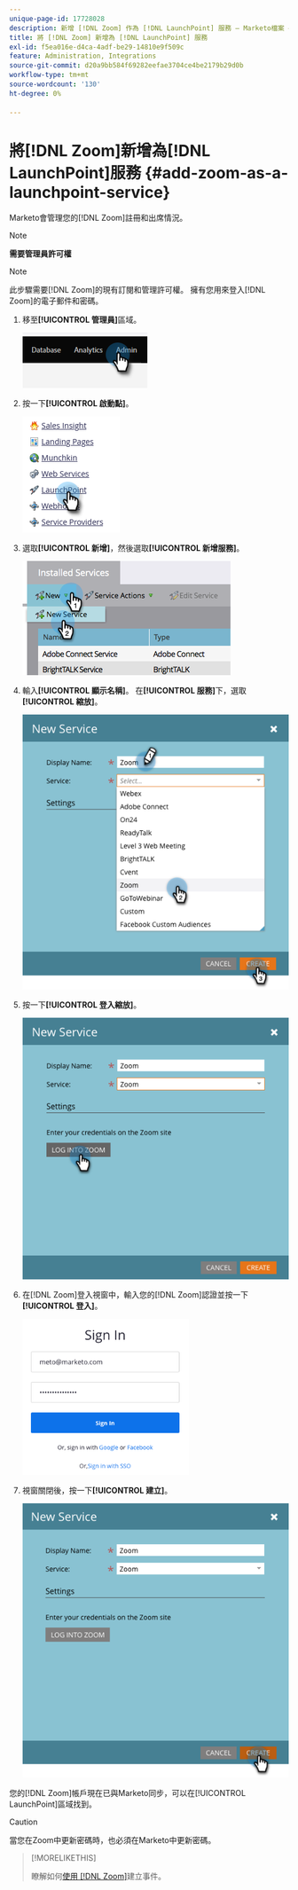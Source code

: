 ```yaml
---
unique-page-id: 17728028
description: 新增 [!DNL Zoom] 作為 [!DNL LaunchPoint] 服務 — Marketo檔案 — 產品檔案
title: 將 [!DNL Zoom] 新增為 [!DNL LaunchPoint] 服務
exl-id: f5ea016e-d4ca-4adf-be29-14810e9f509c
feature: Administration, Integrations
source-git-commit: d20a9bb584f69282eefae3704ce4be2179b29d0b
workflow-type: tm+mt
source-wordcount: '130'
ht-degree: 0%

---
```


# 將[!DNL Zoom]新增為[!DNL LaunchPoint]服務 {#add-zoom-as-a-launchpoint-service}

Marketo會管理您的[!DNL Zoom]註冊和出席情況。

>[!NOTE]
>
>**需要管理員許可權**

>[!NOTE]
>
>此步驟需要[!DNL Zoom]的現有訂閱和管理許可權。 擁有您用來登入[!DNL Zoom]的電子郵件和密碼。

1. 移至&#x200B;**[!UICONTROL 管理員]**&#x200B;區域。

   ![](assets/add-zoom-as-a-launchpoint-service-1.png)

1. 按一下&#x200B;**[!UICONTROL 啟動點]**。

   ![](assets/add-zoom-as-a-launchpoint-service-2.png)

1. 選取&#x200B;**[!UICONTROL 新增]**，然後選取&#x200B;**[!UICONTROL 新增服務]**。

   ![](assets/add-zoom-as-a-launchpoint-service-3.png)

1. 輸入&#x200B;**[!UICONTROL 顯示名稱]**。 在&#x200B;**[!UICONTROL 服務]**&#x200B;下，選取&#x200B;**[!UICONTROL 縮放]**。

   ![](assets/add-zoom-as-a-launchpoint-service-4.png)

1. 按一下&#x200B;**[!UICONTROL 登入縮放]**。

   ![](assets/add-zoom-as-a-launchpoint-service-5.png)

1. 在[!DNL Zoom]登入視窗中，輸入您的[!DNL Zoom]認證並按一下&#x200B;**[!UICONTROL 登入]**。

   ![](assets/add-zoom-as-a-launchpoint-service-6.png)

1. 視窗關閉後，按一下&#x200B;**[!UICONTROL 建立]**。

   ![](assets/add-zoom-as-a-launchpoint-service-7.png)

您的[!DNL Zoom]帳戶現在已與Marketo同步，可以在[!UICONTROL LaunchPoint]區域找到。

>[!CAUTION]
>
>當您在Zoom中更新密碼時，也必須在Marketo中更新密碼。

>[!MORELIKETHIS]
>
>瞭解如何[使用 [!DNL Zoom]](/help/marketo/product-docs/demand-generation/events/create-an-event/create-an-event-with-zoom.md)建立事件。
